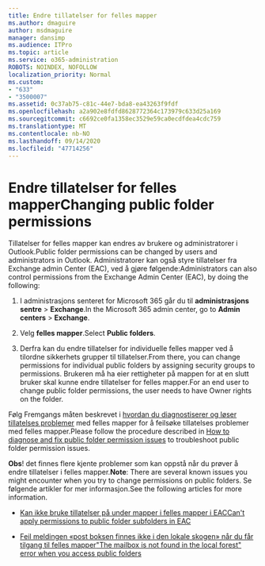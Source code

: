 ```yaml
---
title: Endre tillatelser for felles mapper
ms.author: dmaguire
author: msdmaguire
manager: dansimp
ms.audience: ITPro
ms.topic: article
ms.service: o365-administration
ROBOTS: NOINDEX, NOFOLLOW
localization_priority: Normal
ms.custom:
- "633"
- "3500007"
ms.assetid: 0c37ab75-c81c-44e7-bda8-ea43263f9fdf
ms.openlocfilehash: a2a902e8fdfd8628772364c173979c633d25a169
ms.sourcegitcommit: c6692ce0fa1358ec3529e59ca0ecdfdea4cdc759
ms.translationtype: MT
ms.contentlocale: nb-NO
ms.lasthandoff: 09/14/2020
ms.locfileid: "47714256"
---
```

# <a name="changing-public-folder-permissions"></a><span data-ttu-id="2bc2f-102">Endre tillatelser for felles mapper</span><span class="sxs-lookup"><span data-stu-id="2bc2f-102">Changing public folder permissions</span></span>

<span data-ttu-id="2bc2f-103">Tillatelser for felles mapper kan endres av brukere og administratorer i Outlook.</span><span class="sxs-lookup"><span data-stu-id="2bc2f-103">Public folder permissions can be changed by users and administrators in Outlook.</span></span> <span data-ttu-id="2bc2f-104">Administratorer kan også styre tillatelser fra Exchange admin Center (EAC), ved å gjøre følgende:</span><span class="sxs-lookup"><span data-stu-id="2bc2f-104">Administrators can also control permissions from the Exchange Admin Center (EAC), by doing the following:</span></span>
  
1. <span data-ttu-id="2bc2f-105">I administrasjons senteret for Microsoft 365 går du til **administrasjons sentre** \> **Exchange**.</span><span class="sxs-lookup"><span data-stu-id="2bc2f-105">In the Microsoft 365 admin center, go to **Admin centers** \> **Exchange**.</span></span>

2. <span data-ttu-id="2bc2f-106">Velg **felles mapper**.</span><span class="sxs-lookup"><span data-stu-id="2bc2f-106">Select **Public folders**.</span></span>

3. <span data-ttu-id="2bc2f-107">Derfra kan du endre tillatelser for individuelle felles mapper ved å tilordne sikkerhets grupper til tillatelser.</span><span class="sxs-lookup"><span data-stu-id="2bc2f-107">From there, you can change permissions for individual public folders by assigning security groups to permissions.</span></span> <span data-ttu-id="2bc2f-108">Brukeren må ha eier rettigheter på mappen for at en slutt bruker skal kunne endre tillatelser for felles mapper.</span><span class="sxs-lookup"><span data-stu-id="2bc2f-108">For an end user to change public folder permissions, the user needs to have Owner rights on the folder.</span></span>

<span data-ttu-id="2bc2f-109">Følg Fremgangs måten beskrevet i [hvordan du diagnostiserer og løser tillatelses problemer](https://docs.microsoft.com/exchange/troubleshoot/public-folders/public-folder-permission-issues) med felles mapper for å feilsøke tillatelses problemer med felles mapper.</span><span class="sxs-lookup"><span data-stu-id="2bc2f-109">Please follow the procedure described in [How to diagnose and fix public folder permission issues](https://docs.microsoft.com/exchange/troubleshoot/public-folders/public-folder-permission-issues) to troubleshoot public folder permission issues.</span></span>

<span data-ttu-id="2bc2f-110">**Obs**! det finnes flere kjente problemer som kan oppstå når du prøver å endre tillatelser i felles mapper.</span><span class="sxs-lookup"><span data-stu-id="2bc2f-110">**Note**: There are several known issues you might encounter when you try to change permissions on public folders.</span></span> <span data-ttu-id="2bc2f-111">Se følgende artikler for mer informasjon.</span><span class="sxs-lookup"><span data-stu-id="2bc2f-111">See the following articles for more information.</span></span>

- [<span data-ttu-id="2bc2f-112">Kan ikke bruke tillatelser på under mapper i felles mapper i EAC</span><span class="sxs-lookup"><span data-stu-id="2bc2f-112">Can't apply permissions to public folder subfolders in EAC</span></span>](https://docs.microsoft.com/exchange/troubleshoot/public-folders/can%E2%80%99t-apply-permissions-public-folder-subfolders)

- [<span data-ttu-id="2bc2f-113">Feil meldingen «post boksen finnes ikke i den lokale skogen» når du får tilgang til felles mapper</span><span class="sxs-lookup"><span data-stu-id="2bc2f-113">"The mailbox is not found in the local forest" error when you access public folders</span></span>](https://docs.microsoft.com/exchange/troubleshoot/public-folders/mailbox-not-found-local-forest-public-folder)
